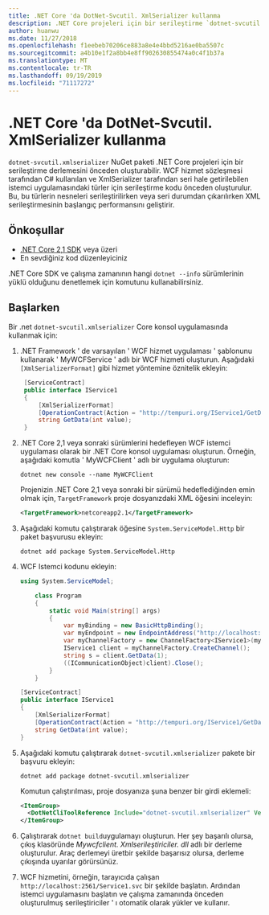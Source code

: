 ```yaml
---
title: .NET Core 'da DotNet-Svcutil. XmlSerializer kullanma
description: .NET Core projeleri için bir serileştirme `dotnet-svcutil.xmlserializer` derlemesini önceden oluşturmak üzere NuGet paketini nasıl kullanabileceğinizi öğrenin.
author: huanwu
ms.date: 11/27/2018
ms.openlocfilehash: f1eebeb70206ce883a8e4e4bbd5216ae0ba5507c
ms.sourcegitcommit: a4b10e1f2a8bb4e8ff902630855474a0c4f1b37a
ms.translationtype: MT
ms.contentlocale: tr-TR
ms.lasthandoff: 09/19/2019
ms.locfileid: "71117272"
---
```

# <a name="using-dotnet-svcutilxmlserializer-on-net-core"></a>.NET Core 'da DotNet-Svcutil. XmlSerializer kullanma

`dotnet-svcutil.xmlserializer` NuGet paketi .NET Core projeleri için bir serileştirme derlemesini önceden oluşturabilir. WCF hizmet sözleşmesi tarafından C# kullanılan ve XmlSerializer tarafından seri hale getirilebilen istemci uygulamasındaki türler için serileştirme kodu önceden oluşturulur. Bu, bu türlerin nesneleri serileştirilirken veya seri durumdan çıkarılırken XML serileştirmesinin başlangıç performansını geliştirir.

## <a name="prerequisites"></a>Önkoşullar

* [.NET Core 2,1 SDK](https://dotnet.microsoft.com/download) veya üzeri
* En sevdiğiniz kod düzenleyiciniz

.NET Core SDK ve çalışma zamanının hangi `dotnet --info` sürümlerinin yüklü olduğunu denetlemek için komutunu kullanabilirsiniz.

## <a name="getting-started"></a>Başlarken

Bir .net `dotnet-svcutil.xmlserializer` Core konsol uygulamasında kullanmak için:

1. .NET Framework ' de varsayılan ' WCF hizmet uygulaması ' şablonunu kullanarak ' MyWCFService ' adlı bir WCF hizmeti oluşturun. Aşağıdaki `[XmlSerializerFormat]` gibi hizmet yöntemine öznitelik ekleyin:

   ```csharp
    [ServiceContract]
    public interface IService1
    {
        [XmlSerializerFormat]
        [OperationContract(Action = "http://tempuri.org/IService1/GetData", ReplyAction = "http://tempuri.org/IService1/GetDataResponse")]
        string GetData(int value);
    }
    ```

2. .NET Core 2,1 veya sonraki sürümlerini hedefleyen WCF istemci uygulaması olarak bir .NET Core konsol uygulaması oluşturun. Örneğin, aşağıdaki komutla ' MyWCFClient ' adlı bir uygulama oluşturun:

    ```dotnetcli
    dotnet new console --name MyWCFClient
    ```

    Projenizin .NET Core 2,1 veya sonraki bir sürümü hedeflediğinden emin olmak için, `TargetFramework` proje dosyanızdaki XML öğesini inceleyin:

    ```xml
    <TargetFramework>netcoreapp2.1</TargetFramework>
    ```

3. Aşağıdaki komutu çalıştırarak öğesine `System.ServiceModel.Http` bir paket başvurusu ekleyin:

    ```dotnetcli
    dotnet add package System.ServiceModel.Http
    ```

4. WCF Istemci kodunu ekleyin:

    ```csharp
    using System.ServiceModel;

        class Program
        {
            static void Main(string[] args)
            {
                var myBinding = new BasicHttpBinding();
                var myEndpoint = new EndpointAddress("http://localhost:2561/Service1.svc"); //Fill your service url here
                var myChannelFactory = new ChannelFactory<IService1>(myBinding, myEndpoint);
                IService1 client = myChannelFactory.CreateChannel();
                string s = client.GetData(1);
                ((ICommunicationObject)client).Close();
            }
        }

    [ServiceContract]
    public interface IService1
    {
        [XmlSerializerFormat]
        [OperationContract(Action = "http://tempuri.org/IService1/GetData", ReplyAction = "http://tempuri.org/IService1/GetDataResponse")]
        string GetData(int value);
    }
    ```

5. Aşağıdaki komutu çalıştırarak `dotnet-svcutil.xmlserializer` pakete bir başvuru ekleyin:
  
    ```dotnetcli
    dotnet add package dotnet-svcutil.xmlserializer
    ```

    Komutun çalıştırılması, proje dosyanıza şuna benzer bir girdi eklemeli:
  
    ```xml
    <ItemGroup>
      <DotNetCliToolReference Include="dotnet-svcutil.xmlserializer" Version="1.0.0" />
    </ItemGroup>
    ```

6. Çalıştırarak `dotnet build`uygulamayı oluşturun. Her şey başarılı olursa, çıkış klasöründe *Mywcfclient. Xmlserileştiriciler. dll* adlı bir derleme oluşturulur. Araç derlemeyi üretbir şekilde başarısız olursa, derleme çıkışında uyarılar görürsünüz.

7. WCF hizmetini, örneğin, tarayıcıda çalışan `http://localhost:2561/Service1.svc` bir şekilde başlatın. Ardından istemci uygulamasını başlatın ve çalışma zamanında önceden oluşturulmuş serileştiriciler ' ı otomatik olarak yükler ve kullanır.
